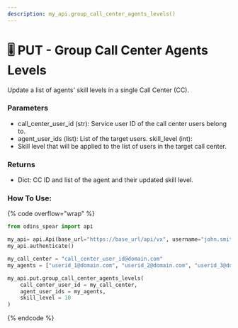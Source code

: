 ```yaml
---
description: my_api.group_call_center_agents_levels()
---
```


# 🎚️ PUT - Group Call Center Agents Levels

Update a list of agents' skill levels in a single Call Center (CC).

### Parameters&#x20;

* call\_center\_user\_id (str): Service user ID of the call center users belong to.&#x20;
* agent\_user\_ids (list): List of the target users. skill\_level (int):&#x20;
* Skill level that will be applied to the list of users in the target call center.

### Returns

* Dict: CC ID and list of the agent and their updated skill level.

### How To Use:

{% code overflow="wrap" %}
```python
from odins_spear import api

my_api= api.Api(base_url="https://base_url/api/vx", username="john.smith", password="ODIN_INSTANCE_1")
my_api.authenticate()

my_call_center = "call_center_user_id@domain.com"
my_agents = ["userid_1@domain.com", "userid_2@domain.com", "userid_3@domain.com"]

my_api.put.group_call_center_agents_levels(
    call_center_user_id = my_call_center,
    agent_user_ids = my_agents,
    skill_level = 10
)
```
{% endcode %}
